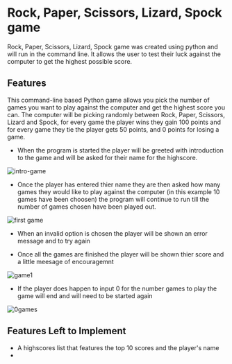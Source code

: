 # Rock, Paper, Scissors, Lizard, Spock game
Rock, Paper, Scissors, Lizard, Spock game was created using python and will run in the command line. It allows the user to test their luck against the computer to get the highest possible score.

## Features
This command-line based Python game allows you pick the number of games you want to play against the computer and get the highest score you can.
The computer will be picking randomly between Rock, Paper, Scissors, Lizard and Spock, for every game the player wins they gain 100 points and for every game they tie the player gets 50 points, and 0 points for losing a game.

* When the program is started the player will be greeted with introduction to the game and will be asked for their name for the highscore.

![intro-game](https://user-images.githubusercontent.com/20689249/200134390-9eccefa9-2f82-4b62-bf44-37e8c2fc27bd.png)

* Once the player has entered thier name they are then asked how many games they would like to play against the computer (in this example 10 games have been choosen)
the program will continue to run till the number of games chosen have been played out.

![first game](https://user-images.githubusercontent.com/20689249/200134595-d170e79d-c75e-4552-86a9-57d6726de403.png)

* When an invalid option is chosen the player will be shown an error message and to try again

* Once all the games are finished the player will be shown thier score and a little meesage of encouragemnt

![game1](https://user-images.githubusercontent.com/20689249/200134890-9e5da040-18aa-4ccb-ac12-5799edead55c.png)

* If the player does happen to input 0 for the number games to play the game will end and will need to be started again

![0games](https://user-images.githubusercontent.com/20689249/200135958-509957ce-1edd-49a4-a296-78e34ba5d7a5.png)

## Features Left to Implement
* A highscores list that features the top 10 scores and the player's name
* 
